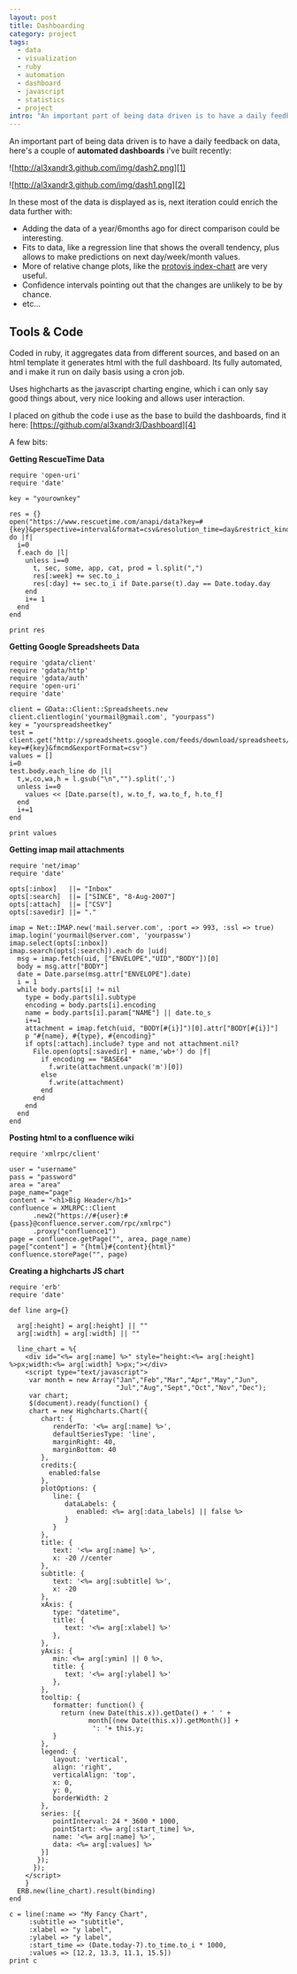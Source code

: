 ```yaml
--- 
layout: post
title: Dashboarding
category: project
tags:
  - data
  - visualization
  - ruby
  - automation
  - dashboard
  - javascript
  - statistics
  - project
intro: "An important part of being data driven is to have a daily feedback on data, here's a couple of automated dashboards i've built recently"
---
```


An important part of being data driven is to have a daily feedback on data,
here's a couple of **automated dashboards** i've built recently:

![http://al3xandr3.github.com/img/dash2.png][1]

![http://al3xandr3.github.com/img/dash1.png][2]

In these most of the data is displayed as is, next iteration could enrich the data further with:

 * Adding the data of a year/6months ago for direct comparison could be interesting. 
 * Fits to data, like a regression line that shows the overall tendency, plus allows to make predictions on next day/week/month values. 
 * More of relative change plots, like the [protovis index-chart][3] are very useful. 
 * Confidence intervals pointing out that the changes are unlikely to be by chance. 
 * etc…

## Tools & Code

Coded in ruby, it aggregates data from different sources, and based on an html
template it generates html with the full dashboard. Its fully automated, and i
make it run on daily basis using a cron job.

Uses highcharts as the javascript charting engine, which i can only say good
things about, very nice looking and allows user interaction.

I placed on github the code i use as the base to build the dashboards, find it
here: [https://github.com/al3xandr3/Dashboard][4]

A few bits:

**Getting RescueTime Data**
    
    require 'open-uri'
    require 'date'
    
    key = "yourownkey"
    
    res = {} 
    open("https://www.rescuetime.com/anapi/data?key=#{key}&perspective=interval&format=csv&resolution_time=day&restrict_kind=activity") do |f|
      i=0    
      f.each do |l|    
        unless i==0
          t, sec, some, app, cat, prod = l.split(",")
          res[:week] += sec.to_i
          res[:day] += sec.to_i if Date.parse(t).day == Date.today.day
        end
        i+= 1
      end
    end
    
    print res
    

**Getting Google Spreadsheets Data**
    
    require 'gdata/client'  
    require 'gdata/http'  
    require 'gdata/auth'
    require 'open-uri'
    require 'date'
    
    client = GData::Client::Spreadsheets.new
    client.clientlogin('yourmail@gmail.com', "yourpass")
    key = "yourspreadsheetkey"
    test = client.get("http://spreadsheets.google.com/feeds/download/spreadsheets/Export?key=#{key}&fmcmd&exportFormat=csv")
    values = []
    i=0
    test.body.each_line do |l|
      t,w,co,wa,h = l.gsub("\n","").split(',')
      unless i==0
        values << [Date.parse(t), w.to_f, wa.to_f, h.to_f] 
      end
      i+=1
    end
    
    print values
    

**Getting imap mail attachments**
    
    require 'net/imap'
    require 'date'
    
    opts[:inbox]   ||= "Inbox"
    opts[:search]  ||= ["SINCE", "8-Aug-2007"]
    opts[:attach]  ||= ["CSV"]
    opts[:savedir] ||= "."
    
    imap = Net::IMAP.new('mail.server.com', :port => 993, :ssl => true)
    imap.login('yourmail@server.com', 'yourpassw')    
    imap.select(opts[:inbox])
    imap.search(opts[:search]).each do |uid|
      msg = imap.fetch(uid, ["ENVELOPE","UID","BODY"])[0]
      body = msg.attr["BODY"]
      date = Date.parse(msg.attr["ENVELOPE"].date)
      i = 1
      while body.parts[i] != nil
        type = body.parts[i].subtype
        encoding = body.parts[i].encoding
        name = body.parts[i].param["NAME"] || date.to_s
        i+=1
        attachment = imap.fetch(uid, "BODY[#{i}]")[0].attr["BODY[#{i}]"]
        p "#{name}, #{type}, #{encoding}"
        if opts[:attach].include? type and not attachment.nil?
          File.open(opts[:savedir] + name,'wb+') do |f|
            if encoding == "BASE64"
              f.write(attachment.unpack('m')[0])
            else
              f.write(attachment)
            end          
          end
        end
      end  
    end 
    

**Posting html to a confluence wiki**
    
    require 'xmlrpc/client'
    
    user = "username"
    pass = "password"
    area = "area"
    page_name="page"
    content = "<h1>Big Header</h1>"
    confluence = XMLRPC::Client
          .new2("https://#{user}:#{pass}@confluence.server.com/rpc/xmlrpc")
          .proxy("confluence1")
    page = confluence.getPage("", area, page_name)
    page["content"] = "{html}#{content}{html}"
    confluence.storePage("", page)
    

**Creating a highcharts JS chart**
    
    require 'erb'
    require 'date'
    
    def line arg={}
    
      arg[:height] = arg[:height] || ""
      arg[:width] = arg[:width] || ""
    
      line_chart = %{
        <div id="<%= arg[:name] %>" style="height:<%= arg[:height] %>px;width:<%= arg[:width] %>px;"></div>
        <script type="text/javascript">
         var month = new Array("Jan","Feb","Mar","Apr","May","Jun",
                               "Jul","Aug","Sept","Oct","Nov","Dec");
         var chart;
         $(document).ready(function() {
         chart = new Highcharts.Chart({
            chart: {
               renderTo: '<%= arg[:name] %>',
               defaultSeriesType: 'line',
               marginRight: 40,
               marginBottom: 40
            },
            credits:{
              enabled:false
            },
            plotOptions: {
               line: {
                  dataLabels: {
                     enabled: <%= arg[:data_labels] || false %>
                  }
               }
            },
            title: {
               text: '<%= arg[:name] %>',
               x: -20 //center
            },
            subtitle: {
               text: '<%= arg[:subtitle] %>',
               x: -20
            },
            xAxis: {
               type: "datetime",
               title: {
                  text: '<%= arg[:xlabel] %>'
               },
            },
            yAxis: {
               min: <%= arg[:ymin] || 0 %>,
               title: {
                  text: '<%= arg[:ylabel] %>'
               },
            },
            tooltip: {
               formatter: function() {
                 return (new Date(this.x)).getDate() + ' ' +   
                        month[(new Date(this.x)).getMonth()] + 
                         ': '+ this.y;
               }
            },
            legend: {
               layout: 'vertical',
               align: 'right',
               verticalAlign: 'top',
               x: 0,
               y: 0,
               borderWidth: 2
            },
            series: [{
               pointInterval: 24 * 3600 * 1000,
               pointStart: <%= arg[:start_time] %>,
               name: '<%= arg[:name] %>',
               data: <%= arg[:values] %>
            }]
           });
          });
        </script>
        }
      ERB.new(line_chart).result(binding)
    end
    
    c = line(:name => "My Fancy Chart",
         :subtitle => "subtitle",
         :xlabel => "y label",
         :ylabel => "y label",
         :start_time => (Date.today-7).to_time.to_i * 1000, 
         :values => [12.2, 13.3, 11.1, 15.5])
    print c
    

   [1]: http://al3xandr3.github.com/img/dash2.png
   [2]: http://al3xandr3.github.com/img/dash1.png
   [3]: http://vis.stanford.edu/protovis/ex/index-chart.html
   [4]: https://github.com/al3xandr3/Dashboard

